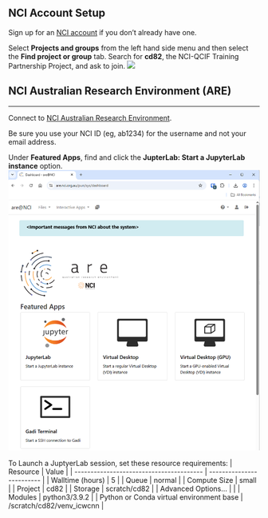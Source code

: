 
## NCI Account Setup
Sign up for an  [NCI account](https://my.nci.org.au/)  if you don’t already have one.

Select  **Projects and groups**  from the left hand side menu and then select the  **Find project or group**  tab. Search for  **cd82**, the NCI-QCIF Training Partnership Project, and ask to join.
![](fig/0_my_nci_project_cd82)

## NCI Australian Research Environment (ARE)

----------

Connect to  [NCI Australian Research Environment](https://are.nci.org.au/).

Be sure you use your NCI ID (eg, ab1234) for the username and not your email address.

Under  **Featured Apps**, find and click the  **JupterLab: Start a JupyterLab instance**  option.
![](fig/0_nci_are_mainpage.png)

To Launch a JuptyerLab session, set these resource requirements:
| Resource                                 | Value                     |
| ---------------------------------------- | ------------------------- |
| Walltime (hours)                         | 5                         |
| Queue                                    | normal                    |
| Compute Size                             | small                     |
| Project                                  | cd82                      |
| Storage                                  | scratch/cd82              |
| Advanced Options…                        |                           |
| Modules                                  | python3/3.9.2             |
| Python or Conda virtual environment base | /scratch/cd82/venv_icwcnn |



